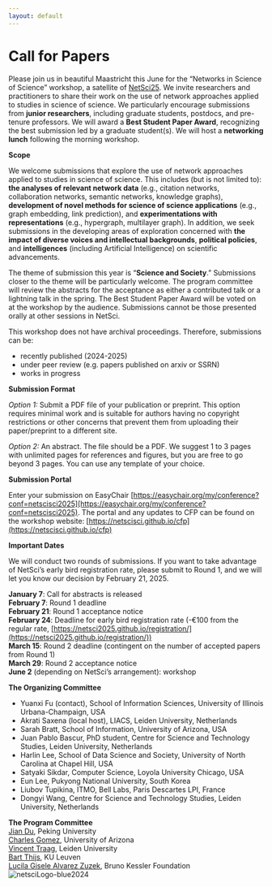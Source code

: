 ```yaml
---
layout: default
---
```


# Call for Papers

Please join us in beautiful Maastricht this June for the “Networks in Science of Science” workshop, a satellite of [NetSci25](https://netsci2025.github.io/). We invite researchers and practitioners to share their work on the use of network approaches applied to studies in science of science. We particularly encourage submissions from **junior researchers**, including graduate students, postdocs, and pre-tenure professors. We will award a **Best Student Paper Award**, recognizing the best submission led by a graduate student(s). We will host a **networking lunch** following the morning workshop. 

**Scope**

We welcome submissions that explore the use of network approaches applied to studies in science of science. This includes (but is not limited to): **the analyses of relevant network data** (e.g., citation networks, collaboration networks, semantic networks, knowledge graphs), **development of novel methods for science of science applications** (e.g., graph embedding, link prediction), and **experimentations with representations** (e.g., hypergraph, multilayer graph). In addition, we seek submissions in the developing areas of exploration concerned with **the impact of diverse voices and intellectual backgrounds**, **political policies**, and **intelligences** (including Artificial Intelligence) on scientific advancements. 

The theme of submission this year is “**Science and Society**.” Submissions closer to the theme will be particularly welcome. The program committee will review the abstracts for the acceptance as either a contributed talk or a lightning talk in the spring. The Best Student Paper Award will be voted on at the workshop by the audience. Submissions cannot be those presented orally at other sessions in NetSci.

This workshop does not have archival proceedings. Therefore, submissions can be:
- recently published (2024-2025)
- under peer review (e.g. papers published on arxiv or SSRN)
- works in progress
  
**Submission Format**

_Option 1:_ Submit a PDF file of your publication or preprint. This option requires minimal work and is suitable for authors having no copyright restrictions or other concerns that prevent them from uploading their paper/preprint to a different site. 

_Option 2:_ An abstract. The file should be a PDF. We suggest 1 to 3 pages with unlimited pages for references and figures, but you are free to go beyond 3 pages. You can use any template of your choice.

**Submission Portal**

Enter your submission on EasyChair [https://easychair.org/my/conference?conf=netscisci2025](https://easychair.org/my/conference?conf=netscisci2025). The portal and any updates to CFP can be found on the workshop website: [https://netscisci.github.io/cfp](https://netscisci.github.io/cfp)  

**Important Dates**

We will conduct two rounds of submissions. If you want to take advantage of NetSci’s early bird registration rate, please submit to Round 1, and we will let you know our decision by February 21, 2025. 

**January 7**: Call for abstracts is released  
**February 7**: Round 1 deadline  
**February 21**: Round 1 acceptance notice  
**February 24**: Deadline for early bird registration rate (-€100 from the regular rate, [https://netsci2025.github.io/registration/](https://netsci2025.github.io/registration/))   
**March 15**: Round 2 deadline (contingent on the number of accepted papers from Round 1)  
**March 29**: Round 2 acceptance notice  
**June 2** (depending on NetSci’s arrangement): workshop  

**The Organizing Committee**

* Yuanxi Fu (contact), School of Information Sciences, University of Illinois Urbana-Champaign, USA
* Akrati Saxena (local host), LIACS, Leiden University, Netherlands
* Sarah Bratt, School of Information, University of Arizona, USA
* Juan Pablo Bascur, PhD student, Centre for Science and Technology Studies, Leiden University, Netherlands
* Harlin Lee, School of Data Science and Society, University of North Carolina at Chapel Hill, USA
* Satyaki Sikdar, Computer Science, Loyola University Chicago, USA
* Eun Lee, Pukyong National University, South Korea
* Liubov Tupikina, ITMO, Bell Labs, Paris Descartes LPI, France
* Dongyi Wang, Centre for Science and Technology Studies, Leiden University, Netherlands

**The Program Committee**  
[Jian Du](https://www.nihds.pku.edu.cn/en/info/1027/1024.htm), Peking University  
[Charles Gomez](https://sociology.arizona.edu/person/charles-gomez), University of Arizona  
[Vincent Traag](https://www.traag.net), Leiden University  
[Bart Thijs](https://www.kuleuven.be/wieiswie/en/person/00040232), KU Leuven  
[Lucila Gisele Alvarez Zuzek](https://scholar.google.com.ar/citations?user=CgrQ6asAAAAJ&hl=es), Bruno Kessler Foundation  
![netsciLogo-blue2024](https://github.com/user-attachments/assets/375c6835-c4d4-4ce8-a665-dc51a968de66)

